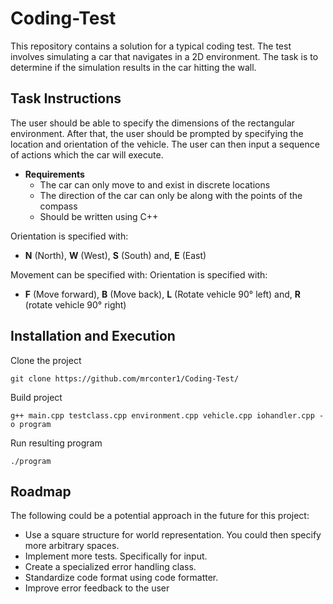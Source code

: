 # Coding-Test

This repository contains a solution for a typical coding test. The test involves simulating a car that navigates in a 2D environment. The task is to determine if the simulation results in the car hitting the wall.

## Task Instructions

The user should be able to specify the dimensions of the rectangular environment. After that, the user should be prompted by specifying the location and orientation of the vehicle. The user can then input a sequence of actions which the car will execute.

* **Requirements**
  * The car can only move to and exist in discrete locations
  * The direction of the car can only be along with the points of the compass
  * Should be written using C++


Orientation is specified with:
* **N** (North), **W** (West), **S** (South) and, **E** (East)

Movement can be specified with:
Orientation is specified with:
* **F** (Move forward), **B** (Move back), **L** (Rotate vehicle 90° left) and, **R** (rotate vehicle 90° right)

## Installation and Execution

Clone the project

`git clone https://github.com/mrconter1/Coding-Test/`

Build project

`g++ main.cpp testclass.cpp environment.cpp vehicle.cpp iohandler.cpp -o program`

Run resulting program

`./program`

## Roadmap

The following could be a potential approach in the future for this project:
* Use a square structure for world representation. You could then specify more arbitrary spaces.
* Implement more tests. Specifically for input.
* Create a specialized error handling class.
* Standardize code format using code formatter.
* Improve error feedback to the user


